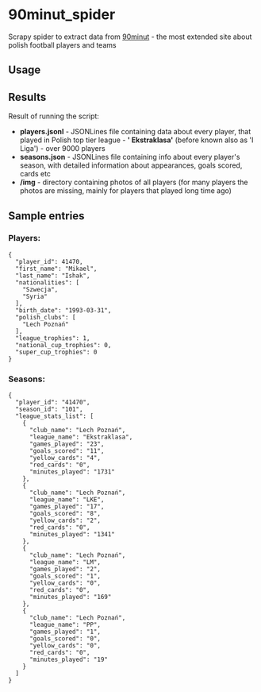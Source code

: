# 90minut_spider

Scrapy spider to extract data from [90minut](http://www.90minut.pl/) - the most extended site about polish football
players and teams

## Usage

## Results

Result of running the script:

- **players.jsonl** - JSONLines file containing data about every player, that played in Polish top tier league - **'
  Ekstraklasa'** (before known also as 'I Liga') - over 9000 players
- **seasons.json** - JSONLines file containing info about every player's season, with detailed information about
  appearances, goals scored, cards etc
- **/img** - directory containing photos of all players (for many players the photos are missing, mainly for players
  that played long time ago)

## Sample entries

### Players:

```
{
  "player_id": 41470,
  "first_name": "Mikael",
  "last_name": "Ishak",
  "nationalities": [
    "Szwecja",
    "Syria"
  ],
  "birth_date": "1993-03-31",
  "polish_clubs": [
    "Lech Poznań"
  ],
  "league_trophies": 1,
  "national_cup_trophies": 0,
  "super_cup_trophies": 0
}
```

### Seasons: 

```
{
  "player_id": "41470",
  "season_id": "101",
  "league_stats_list": [
    {
      "club_name": "Lech Poznań",
      "league_name": "Ekstraklasa",
      "games_played": "23",
      "goals_scored": "11",
      "yellow_cards": "4",
      "red_cards": "0",
      "minutes_played": "1731"
    },
    {
      "club_name": "Lech Poznań",
      "league_name": "LKE",
      "games_played": "17",
      "goals_scored": "8",
      "yellow_cards": "2",
      "red_cards": "0",
      "minutes_played": "1341"
    },
    {
      "club_name": "Lech Poznań",
      "league_name": "LM",
      "games_played": "2",
      "goals_scored": "1",
      "yellow_cards": "0",
      "red_cards": "0",
      "minutes_played": "169"
    },
    {
      "club_name": "Lech Poznań",
      "league_name": "PP",
      "games_played": "1",
      "goals_scored": "0",
      "yellow_cards": "0",
      "red_cards": "0",
      "minutes_played": "19"
    }
  ]
}
```

